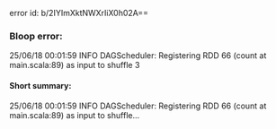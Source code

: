 error id: b/2IYImXktNWXrIiX0h02A==
### Bloop error:

25/06/18 00:01:59 INFO DAGScheduler: Registering RDD 66 (count at main.scala:89) as input to shuffle 3
#### Short summary: 

25/06/18 00:01:59 INFO DAGScheduler: Registering RDD 66 (count at main.scala:89) as input to shuffle...
